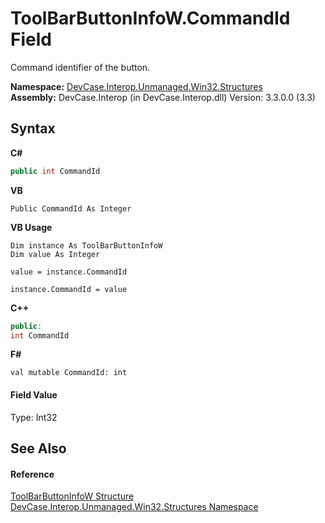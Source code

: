 # ToolBarButtonInfoW.CommandId Field
 

Command identifier of the button.

**Namespace:**&nbsp;<a href="N_DevCase_Interop_Unmanaged_Win32_Structures">DevCase.Interop.Unmanaged.Win32.Structures</a><br />**Assembly:**&nbsp;DevCase.Interop (in DevCase.Interop.dll) Version: 3.3.0.0 (3.3)

## Syntax

**C#**<br />
``` C#
public int CommandId
```

**VB**<br />
``` VB
Public CommandId As Integer
```

**VB Usage**<br />
``` VB Usage
Dim instance As ToolBarButtonInfoW
Dim value As Integer

value = instance.CommandId

instance.CommandId = value
```

**C++**<br />
``` C++
public:
int CommandId
```

**F#**<br />
``` F#
val mutable CommandId: int
```


#### Field Value
Type: Int32

## See Also


#### Reference
<a href="T_DevCase_Interop_Unmanaged_Win32_Structures_ToolBarButtonInfoW">ToolBarButtonInfoW Structure</a><br /><a href="N_DevCase_Interop_Unmanaged_Win32_Structures">DevCase.Interop.Unmanaged.Win32.Structures Namespace</a><br />